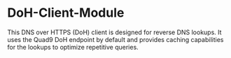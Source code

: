 # DoH-Client-Module
This DNS over HTTPS (DoH) client is designed for reverse DNS lookups. It uses the Quad9 DoH endpoint by default and provides caching capabilities for the lookups to optimize repetitive queries.
